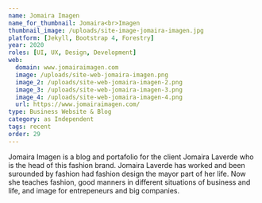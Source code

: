 ```yaml
---
name: Jomaira Imagen
name_for_thumbnail: Jomaira<br>Imagen
thumbnail_image: /uploads/site-image-jomaira-imagen.jpg
platform: [Jekyll, Bootstrap 4, Forestry]
year: 2020
roles: [UI, UX, Design, Development]
web:
  domain: www.jomairaimagen.com
  image: /uploads/site-web-jomaira-imagen.png
  image_2: /uploads/site-web-jomaira-imagen-2.png
  image_3: /uploads/site-web-jomaira-imagen-3.png
  image_4: /uploads/site-web-jomaira-imagen-4.png
  url: https://www.jomairaimagen.com/
type: Business Website & Blog
category: as Independent
tags: recent
order: 29
---
```


Jomaira Imagen is a blog and portafolio for the client Jomaira Laverde who is the head of this fashion brand. Jomaira Laverde has worked and been surounded by fashion had fashion design the mayor part of her life. Now she teaches fashion, good manners in different situations of business and life, and image for entrepeneurs and big companies.